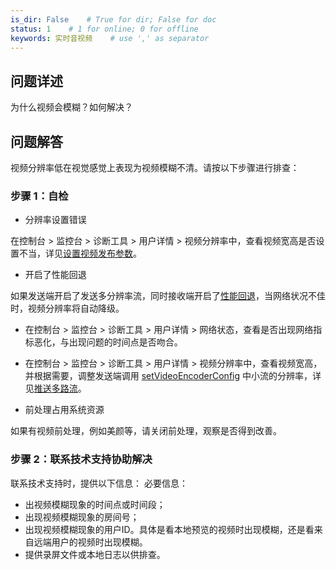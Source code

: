 ```yaml
---
is_dir: False    # True for dir; False for doc
status: 1    # 1 for online; 0 for offline
keywords: 实时音视频    # use ',' as separator
---
```


## 问题详述
为什么视频会模糊？如何解决？

## 问题解答

视频分辨率低在视觉感觉上表现为视频模糊不清。请按以下步骤进行排查：

### 步骤 1：自检

- 分辨率设置错误

在控制台 > 监控台 > 诊断工具 > 用户详情 > 视频分辨率中，查看视频宽高是否设置不当，详见[设置视频发布参数](70122)。

- 开启了性能回退

如果发送端开启了发送多分辨率流，同时接收端开启了[性能回退](70137)，当网络状况不佳时，视频分辨率将自动降级。

- 在控制台 > 监控台 > 诊断工具 > 用户详情 > 网络状态，查看是否出现网络指标恶化，与出现问题的时间点是否吻合。

- 在控制台 > 监控台 > 诊断工具 > 用户详情 > 视频分辨率中，查看视频宽高，并根据需要，调整发送端调用 [setVideoEncoderConfig](70080#setvideoencoderconfig) 中小流的分辨率，详见[推送多路流](70139)。

- 前处理占用系统资源

如果有视频前处理，例如美颜等，请关闭前处理，观察是否得到改善。

### 步骤 2：联系技术支持协助解决

联系技术支持时，提供以下信息：
必要信息：

- 出视频模糊现象的时间点或时间段；
- 出现视频模糊现象的房间号；
- 出现视频模糊现象的用户ID。具体是看本地预览的视频时出现模糊，还是看来自远端用户的视频时出现模糊。
- 提供录屏文件或本地日志以供排查。
